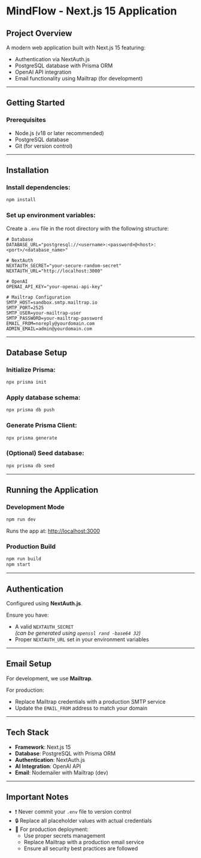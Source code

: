 # MindFlow - Next.js 15 Application

## Project Overview
A modern web application built with Next.js 15 featuring:

- Authentication via NextAuth.js  
- PostgreSQL database with Prisma ORM  
- OpenAI API integration  
- Email functionality using Mailtrap (for development)

---

## Getting Started

### Prerequisites

- Node.js (v18 or later recommended)  
- PostgreSQL database  
- Git (for version control)

---

## Installation



### Install dependencies:

```bash
npm install
```

### Set up environment variables:

Create a `.env` file in the root directory with the following structure:

```env
# Database
DATABASE_URL="postgresql://<username>:<password>@<host>:<port>/<database_name>"

# NextAuth
NEXTAUTH_SECRET="your-secure-random-secret"
NEXTAUTH_URL="http://localhost:3000"

# OpenAI
OPENAI_API_KEY="your-openai-api-key"

# Mailtrap Configuration
SMTP_HOST=sandbox.smtp.mailtrap.io
SMTP_PORT=2525
SMTP_USER=your-mailtrap-user
SMTP_PASSWORD=your-mailtrap-password
EMAIL_FROM=noreply@yourdomain.com
ADMIN_EMAIL=admin@yourdomain.com
```

---

## Database Setup

### Initialize Prisma:

```bash
npx prisma init
```

### Apply database schema:

```bash
npx prisma db push
```

### Generate Prisma Client:

```bash
npx prisma generate
```

### (Optional) Seed database:

```bash
npx prisma db seed
```

---

## Running the Application

### Development Mode

```bash
npm run dev
```

Runs the app at: [http://localhost:3000](http://localhost:3000)

### Production Build

```bash
npm run build
npm start
```

---

## Authentication

Configured using **NextAuth.js**.

Ensure you have:

- A valid `NEXTAUTH_SECRET`  
  *(can be generated using `openssl rand -base64 32`)*  
- Proper `NEXTAUTH_URL` set in your environment variables

---

## Email Setup

For development, we use **Mailtrap**.

For production:

- Replace Mailtrap credentials with a production SMTP service  
- Update the `EMAIL_FROM` address to match your domain

---

## Tech Stack

- **Framework**: Next.js 15  
- **Database**: PostgreSQL with Prisma ORM  
- **Authentication**: NextAuth.js  
- **AI Integration**: OpenAI API  
- **Email**: Nodemailer with Mailtrap (dev)

---

## Important Notes

- ❗ Never commit your `.env` file to version control  
- 🔒 Replace all placeholder values with actual credentials  
- 🚀 For production deployment:
  - Use proper secrets management  
  - Replace Mailtrap with a production email service  
  - Ensure all security best practices are followed
